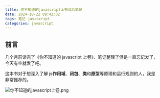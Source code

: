 ```yaml
---
title: 你不知道的javascript上卷读后笔记
date: 2024-10-22 09:42:32
tags: 笔记 javascript
categories: javascript
---
```


## 前言

几个月前读完了《你不知道的 javascript 上卷》，笔记整理了但是一直忘记发了，今天有空就发了吧。

这本书对于想深入了解 js**作用域**、**闭包**、**类**和**原型**等原理和运行规则的人，我是非常推荐的。

![你不知道的javascript上卷.png](https://p0-xtjj-private.juejin.cn/tos-cn-i-73owjymdk6/f8a23afe1ff44d1e9836ec3dd6a890ef~tplv-73owjymdk6-jj-mark-v1:0:0:0:0:5o6Y6YeR5oqA5pyv56S-5Yy6IEAgTHN0bXh4:q75.awebp?policy=eyJ2bSI6MywidWlkIjoiMTU3NDE1NjM4MzgyNTIyOSJ9&rk3s=f64ab15b&x-orig-authkey=f32326d3454f2ac7e96d3d06cdbb035152127018&x-orig-expires=1730166670&x-orig-sign=gCOcqbrtjmU8AAYFj%2FxQxxV%2FxZ0%3D)
